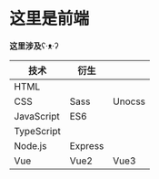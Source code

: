 # 这里是前端

**这里涉及**ʕ·ᴥ·ʔ



| 技术       | 衍生    |        |
| ---------- | ------- | ------ |
| HTML       |         |        |
| CSS        | Sass    | Unocss |
| JavaScript | ES6     |        |
| TypeScript |         |        |
| Node.js    | Express |        |
| Vue        | Vue2    | Vue3   |
